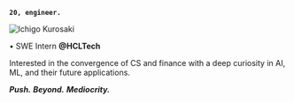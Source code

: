 **`20, engineer.`**

![Ichigo Kurosaki](https://media.giphy.com/media/JLYQnbND9gkYU/giphy.gif)

• SWE Intern **@HCLTech**

Interested in the convergence of CS and finance with a deep curiosity in AI, ML, and their future applications. 

***Push.*** ***Beyond.*** ***Mediocrity.***
